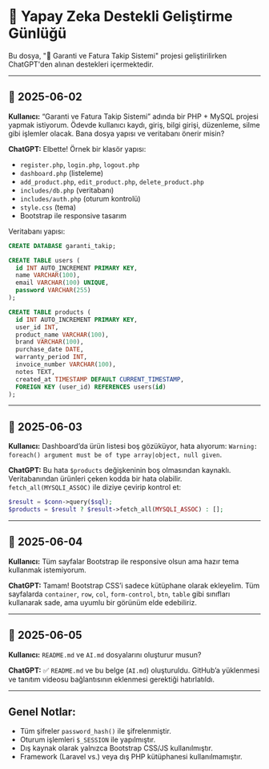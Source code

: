 # 🤖 Yapay Zeka Destekli Geliştirme Günlüğü

Bu dosya, "🧾 Garanti ve Fatura Takip Sistemi" projesi geliştirilirken ChatGPT'den alınan destekleri içermektedir.

---

## 📅 2025-06-02

**Kullanıcı:**
“Garanti ve Fatura Takip Sistemi” adında bir PHP + MySQL projesi yapmak istiyorum. Ödevde kullanıcı kaydı, giriş, bilgi girişi, düzenleme, silme gibi işlemler olacak. Bana dosya yapısı ve veritabanı önerir misin?

**ChatGPT:**
Elbette! Örnek bir klasör yapısı:

- `register.php`, `login.php`, `logout.php`
- `dashboard.php` (listeleme)
- `add_product.php`, `edit_product.php`, `delete_product.php`
- `includes/db.php` (veritabanı)
- `includes/auth.php` (oturum kontrolü)
- `style.css` (tema)
- Bootstrap ile responsive tasarım

Veritabanı yapısı:

```sql
CREATE DATABASE garanti_takip;

CREATE TABLE users (
  id INT AUTO_INCREMENT PRIMARY KEY,
  name VARCHAR(100),
  email VARCHAR(100) UNIQUE,
  password VARCHAR(255)
);

CREATE TABLE products (
  id INT AUTO_INCREMENT PRIMARY KEY,
  user_id INT,
  product_name VARCHAR(100),
  brand VARCHAR(100),
  purchase_date DATE,
  warranty_period INT,
  invoice_number VARCHAR(100),
  notes TEXT,
  created_at TIMESTAMP DEFAULT CURRENT_TIMESTAMP,
  FOREIGN KEY (user_id) REFERENCES users(id)
);
```

---

## 📅 2025-06-03

**Kullanıcı:**
Dashboard’da ürün listesi boş gözüküyor, hata alıyorum: `Warning: foreach() argument must be of type array|object, null given`.

**ChatGPT:**
Bu hata `$products` değişkeninin boş olmasından kaynaklı. Veritabanından ürünleri çeken kodda bir hata olabilir. `fetch_all(MYSQLI_ASSOC)` ile diziye çevirip kontrol et:

```php
$result = $conn->query($sql);
$products = $result ? $result->fetch_all(MYSQLI_ASSOC) : [];
```

---

## 📅 2025-06-04

**Kullanıcı:**
Tüm sayfalar Bootstrap ile responsive olsun ama hazır tema kullanmak istemiyorum.

**ChatGPT:**
Tamam! Bootstrap CSS’i sadece kütüphane olarak ekleyelim. Tüm sayfalarda `container`, `row`, `col`, `form-control`, `btn`, `table` gibi sınıfları kullanarak sade, ama uyumlu bir görünüm elde edebiliriz.

---

## 📅 2025-06-05

**Kullanıcı:**
`README.md` ve `AI.md` dosyalarını oluşturur musun?

**ChatGPT:**
✅ `README.md` ve bu belge (`AI.md`) oluşturuldu. GitHub’a yüklenmesi ve tanıtım videosu bağlantısının eklenmesi gerektiği hatırlatıldı.

---

## Genel Notlar:

- Tüm şifreler `password_hash()` ile şifrelenmiştir.
- Oturum işlemleri `$_SESSION` ile yapılmıştır.
- Dış kaynak olarak yalnızca Bootstrap CSS/JS kullanılmıştır.
- Framework (Laravel vs.) veya dış PHP kütüphanesi kullanılmamıştır.